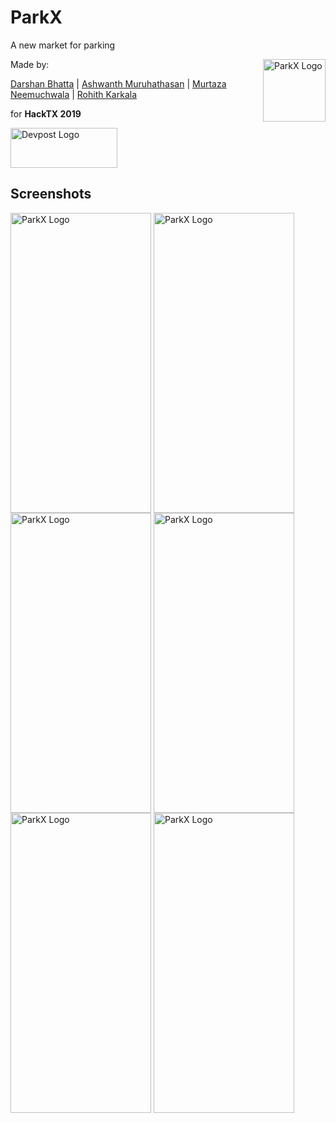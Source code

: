 # ParkX

A new market for parking



<img src="https://user-images.githubusercontent.com/36747258/68995374-b7ab0380-0852-11ea-8691-c1a29be2ea44.png" alt="ParkX Logo" height = "100px" width = "100px" align="right">

Made by:

[Darshan Bhatta](https://darshanbhatta.com) |
[Ashwanth Muruhathasan](https://github.com/ashwanth2001) |
[Murtaza Neemuchwala](https://devpost.com/murtazaneemuchwala) |
[Rohith Karkala](https://github.com/RKarkala)

for **HackTX 2019**

<a href="https://devpost.com/software/parkx"><img src="http://entrepreneurship.columbia.edu/wp-content/uploads/2014/03/Devpost.jpg" height="64" width="171" alt="Devpost Logo"></a>

## Screenshots
<img src="https://user-images.githubusercontent.com/36747258/68995419-62bbbd00-0853-11ea-9fc6-ee013a286a60.jpg" alt="ParkX Logo" height = "480px" width = "225px" align="center">
<img src="https://user-images.githubusercontent.com/36747258/68995452-b4fcde00-0853-11ea-961d-f621da3c179f.jpg" alt="ParkX Logo" height = "480px" width = "225px" align="center">
<img src="https://user-images.githubusercontent.com/36747258/68995420-62bbbd00-0853-11ea-92ac-a35edb3501d0.jpg" alt="ParkX Logo" height = "480px" width = "225px" align="center">
<img src="https://user-images.githubusercontent.com/36747258/68995423-63545380-0853-11ea-8776-ae9eabbec92b.jpg" alt="ParkX Logo" height = "480px" width = "225px" align="center">
<img src="https://user-images.githubusercontent.com/36747258/68995422-63545380-0853-11ea-977d-7e2926d8d84e.jpg" alt="ParkX Logo" height = "480px" width = "225px" align="center">
<img src="https://user-images.githubusercontent.com/36747258/68995421-63545380-0853-11ea-971f-3d329ea5ddba.jpg" alt="ParkX Logo" height = "480px" width = "225px" align="center">
